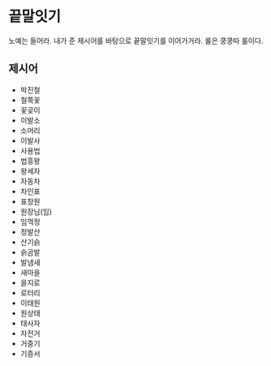 # 끝말잇기

노예는 들어라. 내가 준 제시어를 바탕으로 끝말잇기를 이어가거라. 룰은 쿵쿵따 룰이다.



## 제시어

- 박진철
- 철쭉꽃
- 꽃곶이
- 이발소
- 소머리
- 이발사
- 사용법
- 법흥왕
- 왕세자
- 자동차
- 차인표
- 표창원
- 원장님(임)
- 임꺽정
- 정발산
- 산기슭
- 슭곰발
- 발냄새
- 새마을
- 을지로
- 로터리
- 이태원
- 원상태
- 태사자
- 자전거
- 거중기
- 기증서
